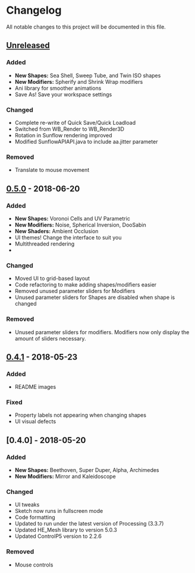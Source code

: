 # Changelog
All notable changes to this project will be documented in this file.

## [Unreleased]
### Added
- __New Shapes:__ Sea Shell, Sweep Tube, and Twin ISO shapes
- __New Modifiers:__ Spherify and Shrink Wrap modifiers
- Ani library for smoother animations
- Save As! Save your workspace settings

### Changed
- Complete re-write of Quick Save/Quick Loadload
- Switched from WB_Render to WB_Render3D
- Rotation in Sunflow rendering improved
- Modified SunflowAPIAPI.java to include aa.jitter parameter

### Removed
- Translate to mouse movement

## [0.5.0] - 2018-06-20
### Added
- __New Shapes:__ Voronoi Cells and UV Parametric
- __New Modifiers:__ Noise, Spherical Inversion, DooSabin
- __New Shaders:__ Ambient Occlusion
- UI themes! Change the interface to suit you
- Multithreaded rendering
-
### Changed
- Moved UI to grid-based layout
- Code refactoring to make adding shapes/modifiers easier
- Removed unused parameter sliders for Modifiers
- Unused parameter sliders for Shapes are disabled when shape is changed

### Removed
- Unused parameter sliders for modifiers. Modifiers now only display the amount of sliders necessary.


## [0.4.1] - 2018-05-23
### Added
- README images

### Fixed
- Property labels not appearing when changing shapes
- UI visual defects


## [0.4.0] - 2018-05-20
### Added
- __New Shapes:__ Beethoven, Super Duper, Alpha, Archimedes
- __New Modifiers:__ Mirror and Kaleidoscope

### Changed
- UI tweaks
- Sketch now runs in fullscreen mode
- Code formatting
- Updated to run under the latest version of Processing (3.3.7)
- Updated HE_Mesh library to version 5.0.3
- Updated ControlP5 version to 2.2.6

### Removed
- Mouse controls

[Unreleased]: https://github.com/struct78/hemeshgui/compare/v0.5...develop
[0.5.0]: https://github.com/struct78/hemeshgui/compare/v0.4.1...v0.5
[0.4.1]: https://github.com/struct78/hemeshgui/compare/v0.4...v0.4.1
